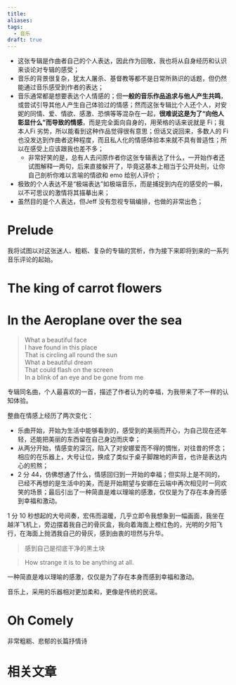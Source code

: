 ```yaml
---
title: 
aliases: 
tags:
  - 音乐
draft: true
---
```


- 这张专辑是作曲者自己的个人表达，因此作为回敬，我也将从自身经历和认识来谈论对专辑的感受；
- 音乐的背景很复杂，犹太人屠杀、基督教等都不是日常所熟识的话题，但仍然能通过音乐感受到作者的表达；
- 音乐通常都是想要表达个人情感的；但**一般的音乐作品追求与他人产生共鸣**，或尝试引导其他人产生自己体验过的情感；然而这张专辑比个人还个人，对安妮的同情、爱、情欲、感激、恐惧等等混杂在一起，**很难说这是为了“向他人彰显什么”而导致的情感**，而是完全面向自身的，用荣格的话来说就是 Fi；我本人Fi 劣势，所以能看到这种作品觉得很有意思；但话又说回来，多数人的 Fi 也没发达到作曲者这种程度，而且私人化的情感体验本来就不具有普适性；所以在感受上应该跟我也差不多；
	- 非常好笑的是，总有人去问原作者你这张专辑表达了什么，一开始作者还试图解释一两句，后来直接躲开了，毕竟这基本上相当于公开处刑，让你自己剖析你难以言喻的情欲和 emo 给别人评价；
- 极致的个人表达不是“极端表达”如极端音乐，而是捕捉到内在的感受的一瞬，以不可思议的激情将其描摹出来；
- 虽然目的是个人表达，但Jeff 没有忽视专辑编排，也做的非常出色；

# Prelude

我将试图以对这张迷人、粗粝、复杂的专辑的赏析，作为接下来即将到来的一系列音乐评论的起始。

# The king of carrot flowers



# In the Aeroplane over the sea

> What a beautiful face  
> I have found in this place  
> That is circling all round the sun  
> What a beautiful dream  
> That could flash on the screen  
> In a blink of an eye and be gone from me

专辑同名曲，个人最喜欢的一首，描述了作者认为的幸福，为我带来了不一样的认知体验。

整曲在情感上经历了两次变化：

- 乐曲开始，开始为生活中能够看到的，感受到的美丽而开心，为自己现在还年轻，还能把美丽的东西留在自己身边而庆幸；
- 从两分开始，情感变的深沉，陷入了对安娜爱而不得的惆怅，对往昔的怀念；相应的在乐器上，大号让位，换成了类似于桌子脚蹭地的声音，也许是表达内心的煎熬；
- 2 分 44，仿佛想通了什么，情感回归到一开始的幸福；但实际上是不同的，已经不再想的是生活中的美，而是开始期望与安娜在云端中再次相见时一同欢笑的场景；最后引出了一种简直是难以理喻的感激，仅仅是为了存在本身而感到幸福和激动。

1 分 10 秒想起的大号间奏，宏伟而温暖，几乎立即令我想象到一幅画面，我坐在越洋飞机上，旁边摆着我自己的骨灰盒，我向着海面上橙红色的，光明的夕阳飞行，在海面上抛洒我自己的骨灰，感到由衷的坦然与升华。

> 感到自己是彻底干净的黑土块

> How strange it is to be anything at all.

一种简直是难以理喻的感激，仅仅是为了存在本身而感到幸福和激动。

音乐上，采用的乐器相对更加柔和，更像是传统的民谣。

# Oh Comely

非常粗粝、悲郁的长篇抒情诗
# 相关文章

